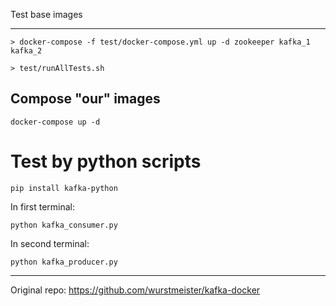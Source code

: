 Test base images
________________
```
> docker-compose -f test/docker-compose.yml up -d zookeeper kafka_1 kafka_2

> test/runAllTests.sh
```
Compose "our" images
---------------------
```
docker-compose up -d
```
Test by python scripts
=======================
``` 
pip install kafka-python
```

In first terminal:
```
python kafka_consumer.py
```
In second terminal:
```
python kafka_producer.py
```

___________________________
Original repo: https://github.com/wurstmeister/kafka-docker
